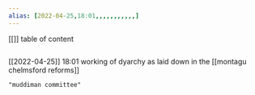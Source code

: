 ```yaml
---
alias: [2022-04-25,18:01,,,,,,,,,,,]
---
```

[[]]
table of content
```toc
```

[[2022-04-25]] 18:01
working of dyarchy as laid down in the [[montagu chelmsford reforms]]
```query
"muddiman committee"
```